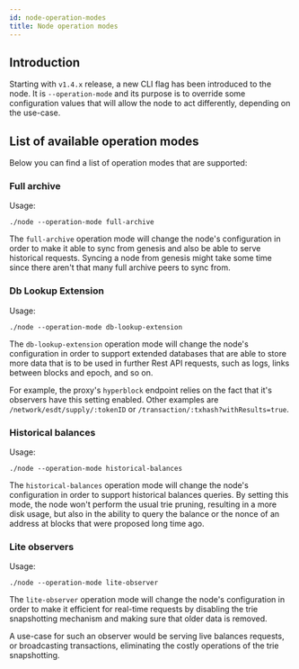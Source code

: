 ```yaml
---
id: node-operation-modes
title: Node operation modes
---
```


## Introduction

Starting with `v1.4.x` release, a new CLI flag has been introduced to the node. It is `--operation-mode` and its purpose 
is to override some configuration values that will allow the node to act differently, depending on the use-case.

## List of available operation modes

Below you can find a list of operation modes that are supported:

### Full archive

Usage:
```
./node --operation-mode full-archive
```

The `full-archive` operation mode will change the node's configuration in order to make it able to sync from genesis and also
be able to serve historical requests. 
Syncing a node from genesis might take some time since there aren't that many full archive peers to sync from. 

### Db Lookup Extension

Usage:
```
./node --operation-mode db-lookup-extension
```

The `db-lookup-extension` operation mode will change the node's configuration in order to support extended databases that are 
able to store more data that is to be used in further Rest API requests, such as logs, links between blocks and epoch, and so on.

For example, the proxy's `hyperblock` endpoint relies on the fact that it's observers have this setting enabled. Other examples 
are `/network/esdt/supply/:tokenID` or `/transaction/:txhash?withResults=true`. 

### Historical balances

Usage:
```
./node --operation-mode historical-balances
```

The `historical-balances` operation mode will change the node's configuration in order to support historical balances queries. 
By setting this mode, the node won't perform the usual trie pruning, resulting in a more disk usage, but also in 
the ability to query the balance or the nonce of an address at blocks that were proposed long time ago. 

### Lite observers

Usage:
```
./node --operation-mode lite-observer
```

The `lite-observer` operation mode will change the node's configuration in order to make it efficient for real-time requests 
by disabling the trie snapshotting mechanism and making sure that older data is removed. 

A use-case for such an observer would be serving live balances requests, or broadcasting transactions, eliminating the costly operations 
of the trie snapshotting.
